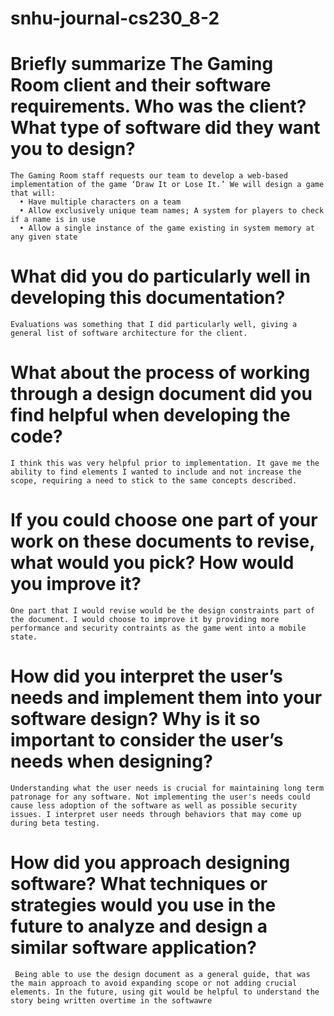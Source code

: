 # snhu-journal-cs230_8-2


   # Briefly summarize The Gaming Room client and their software requirements. Who was the client? What type of software did they want you to design?
    The Gaming Room staff requests our team to develop a web-based implementation of the game ‘Draw It or Lose It.’ We will design a game that will:
      •	Have multiple characters on a team
      •	Allow exclusively unique team names; A system for players to check if a name is in use
      •	Allow a single instance of the game existing in system memory at any given state 

   # What did you do particularly well in developing this documentation?
    Evaluations was something that I did particularly well, giving a general list of software architecture for the client.
   
   # What about the process of working through a design document did you find helpful when developing the code?
    I think this was very helpful prior to implementation. It gave me the ability to find elements I wanted to include and not increase the scope, requiring a need to stick to the same concepts described.
   
   # If you could choose one part of your work on these documents to revise, what would you pick? How would you improve it?
    One part that I would revise would be the design constraints part of the document. I would choose to improve it by providing more performance and security contraints as the game went into a mobile state.
  
   # How did you interpret the user’s needs and implement them into your software design? Why is it so important to consider the user’s needs when designing?
    Understanding what the user needs is crucial for maintaining long term patronage for any software. Not implementing the user's needs could cause less adoption of the software as well as possible security issues. I interpret user needs through behaviors that may come up during beta testing.
   
   # How did you approach designing software? What techniques or strategies would you use in the future to analyze and design a similar software application?
     Being able to use the design document as a general guide, that was the main approach to avoid expanding scope or not adding crucial elements. In the future, using git would be helpful to understand the story being written overtime in the softwawre
